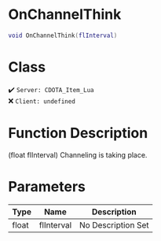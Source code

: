 # OnChannelThink
```lua
void OnChannelThink(flInterval)
```
# Class
✔️ `Server: CDOTA_Item_Lua`  
❌ `Client: undefined`  

# Function Description
(float flInterval) Channeling is taking place.
# Parameters
Type|Name|Description
--|--|--
float|flInterval|No Description Set
